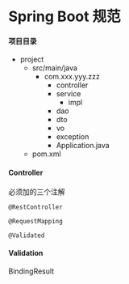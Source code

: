 # Spring Boot 规范

#### 项目目录

* project
  * src/main/java
    * com.xxx.yyy.zzz
      * controller
      * service
        * impl
      * dao
      * dto
      * vo
      * exception
      * Application.java
  * pom.xml

#### Controller

必须加的三个注解

`@RestController`

`@RequestMapping`

`@Validated`

#### Validation

BindingResult

